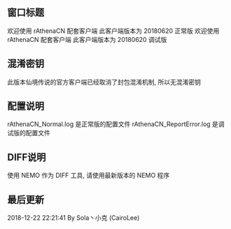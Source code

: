 
窗口标题
----------------
欢迎使用 rAthenaCN 配套客户端 此客户端版本为 20180620 正常版
欢迎使用 rAthenaCN 配套客户端 此客户端版本为 20180620 调试版

混淆密钥
----------------
此版本仙境传说的官方客户端已经取消了封包混淆机制, 所以无混淆密钥

配置说明
----------------
rAthenaCN_Normal.log 是正常版的配置文件
rAthenaCN_ReportError.log 是调试版的配置文件

DIFF说明
----------------
使用 NEMO 作为 DIFF 工具, 请使用最新版本的 NEMO 程序

最后更新
----------------
2018-12-22 22:21:41 By Sola丶小克 (CairoLee)
